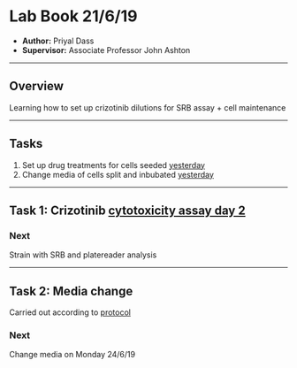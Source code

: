 # Lab Book 21/6/19
- **Author:** Priyal Dass
- **Supervisor:** Associate Professor John Ashton
------------------------------------------------------------------
## Overview

Learning how to set up crizotinib dilutions for SRB assay + cell maintenance

------------------------------------------------------------------
## Tasks

1. Set up drug treatments for cells seeded [yesterday](../Daily_lab_book/19-6-20)
2. Change media of cells split and inbubated [yesterday](../Daily_lab_book/19-6-20)
------------------------------------------------------------------
## Task 1: Crizotinib [cytotoxicity assay day 2](../Protocols/Cytotoxicity_assay.md)


### Next
Strain with SRB and platereader analysis

------------------------------------------------------------------
## Task 2: Media change

 Carried out according to [protocol](../Protocols/Media_change.md)

### Next
Change media on Monday 24/6/19

